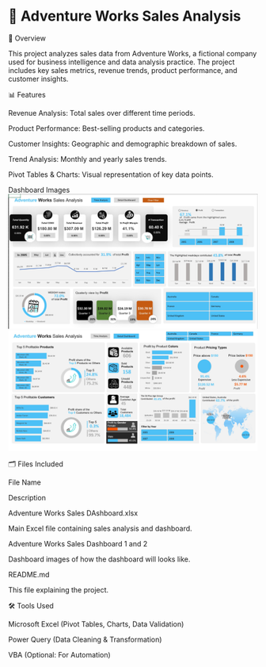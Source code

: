 # 🎯 Adventure Works Sales Analysis

📀 Overview

This project analyzes sales data from Adventure Works, a fictional company used for business intelligence and data analysis practice. The project includes key sales metrics, revenue trends, product performance, and customer insights.

📊 Features

Revenue Analysis: Total sales over different time periods.

Product Performance: Best-selling products and categories.

Customer Insights: Geographic and demographic breakdown of sales.

Trend Analysis: Monthly and yearly sales trends.

Pivot Tables & Charts: Visual representation of key data points.

Dashboard Images
![Adventure Sales Dashboard](Adventure%20Works%20Sales%20Dashboard%201.jpg)
![Adventure Sales Dashboard](Adventure%20Works%20Sales%20Dashboard%202.jpg)

🗂 Files Included

File Name

Description

Adventure Works Sales DAshboard.xlsx

Main Excel file containing sales analysis and dashboard.

Adventure Works Sales Dashboard 1 and 2

Dashboard images of how the dashboard will looks like.

README.md

This file explaining the project.

🛠️ Tools Used

Microsoft Excel (Pivot Tables, Charts, Data Validation)

Power Query (Data Cleaning & Transformation)

VBA (Optional: For Automation)
